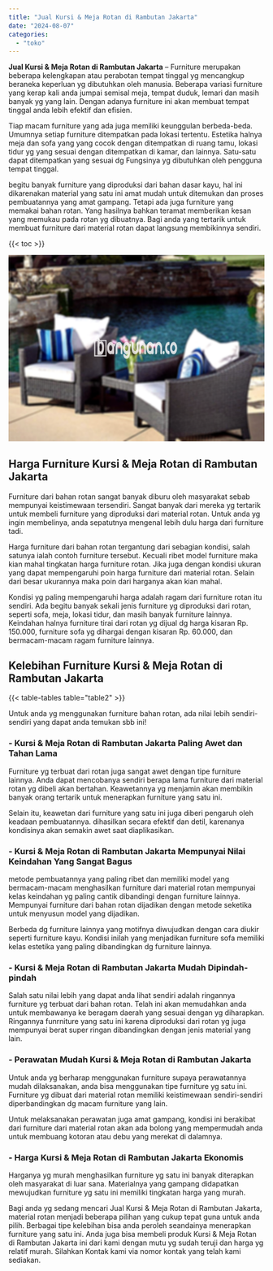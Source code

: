 ```yaml
---
title: "Jual Kursi & Meja Rotan di Rambutan Jakarta"
date: "2024-08-07"
categories: 
  - "toko"
---
```


**Jual Kursi & Meja Rotan di Rambutan Jakarta** – Furniture merupakan beberapa kelengkapan atau perabotan tempat tinggal yg mencangkup beraneka keperluan yg dibutuhkan oleh manusia. Beberapa variasi furniture yang kerap kali anda jumpai semisal meja, tempat duduk, lemari dan masih banyak yg yang lain. Dengan adanya furniture ini akan membuat tempat tinggal anda lebih efektif dan efisien.

Tiap macam furniture yang ada juga memiliki keunggulan berbeda-beda. Umumnya setiap furniture ditempatkan pada lokasi tertentu. Estetika halnya meja dan sofa yang yang cocok dengan ditempatkan di ruang tamu, lokasi tidur yg yang sesuai dengan ditempatkan di kamar, dan lainnya. Satu-satu dapat ditempatkan yang sesuai dg Fungsinya yg dibutuhkan oleh pengguna tempat tinggal.

begitu banyak furniture yang diproduksi dari bahan dasar kayu, hal ini dikarenakan material yang satu ini amat mudah untuk ditemukan dan proses pembuatannya yang amat gampang. Tetapi ada juga furniture yang memakai bahan rotan. Yang hasilnya bahkan teramat memberikan kesan yang memukau pada rotan yg dibuatnya. Bagi anda yang tertarik untuk membuat furniture dari material rotan dapat langsung membikinnya sendiri.

{{< toc >}}

![Jual Kursi & Meja Rotan di Rambutan Jakarta](/images/kursi-meja-rotan-murah11.png)

## Harga Furniture Kursi & Meja Rotan di Rambutan Jakarta

Furniture dari bahan rotan sangat banyak diburu oleh masyarakat sebab mempunyai keistimewaan tersendiri. Sangat banyak dari mereka yg tertarik untuk membeli furniture yang diproduksi dari material rotan. Untuk anda yg ingin membelinya, anda sepatutnya mengenal lebih dulu harga dari furniture tadi.

Harga furniture dari bahan rotan tergantung dari sebagian kondisi, salah satunya ialah contoh furniture tersebut. Kecuali ribet model furniture maka kian mahal tingkatan harga furniture rotan. Jika juga dengan kondisi ukuran yang dapat mempengaruhi poin harga furniture dari material rotan. Selain dari besar ukurannya maka poin dari harganya akan kian mahal.

Kondisi yg paling mempengaruhi harga adalah ragam dari furniture rotan itu sendiri. Ada begitu banyak sekali jenis furniture yg diproduksi dari rotan, seperti sofa, meja, lokasi tidur, dan masih banyak furniture lainnya. Keindahan halnya furniture tirai dari rotan yg dijual dg harga kisaran Rp. 150.000, furniture sofa yg dihargai dengan kisaran Rp. 60.000, dan bermacam-macam ragam furniture lainnya.

## Kelebihan Furniture Kursi & Meja Rotan di Rambutan Jakarta

{{< table-tables table="table2" >}}

Untuk anda yg menggunakan furniture bahan rotan, ada nilai lebih sendiri-sendiri yang dapat anda temukan sbb ini!

### \- Kursi & Meja Rotan di Rambutan Jakarta Paling Awet dan Tahan Lama

Furniture yg terbuat dari rotan juga sangat awet dengan tipe furniture lainnya. Anda dapat mencobanya sendiri berapa lama furniture dari material rotan yg dibeli akan bertahan. Keawetannya yg menjamin akan membikin banyak orang tertarik untuk menerapkan furniture yang satu ini.

Selain itu, keawetan dari furniture yang satu ini juga diberi pengaruh oleh keadaan pembuatannya. dihasilkan secara efektif dan detil, karenanya kondisinya akan semakin awet saat diaplikasikan.

### \- Kursi & Meja Rotan di Rambutan Jakarta Mempunyai Nilai Keindahan Yang Sangat Bagus

metode pembuatannya yang paling ribet dan memiliki model yang bermacam-macam menghasilkan furniture dari material rotan mempunyai kelas keindahan yg paling cantik dibandingi dengan furniture lainnya. Mempunyai furniture dari bahan rotan dijadikan dengan metode seketika untuk menyusun model yang dijadikan.

Berbeda dg furniture lainnya yang motifnya diwujudkan dengan cara diukir seperti furniture kayu. Kondisi inilah yang menjadikan furniture sofa memiliki kelas estetika yang paling dibandingkan dg furniture lainnya.

### \- Kursi & Meja Rotan di Rambutan Jakarta Mudah Dipindah-pindah

Salah satu nilai lebih yang dapat anda lihat sendiri adalah ringannya furniture yg terbuat dari bahan rotan. Telah ini akan memudahkan anda untuk membawanya ke beragam daerah yang sesuai dengan yg diharapkan. Ringannya funrniture yang satu ini karena diproduksi dari rotan yg juga mempunyai berat super ringan dibandingkan dengan jenis material yang lain.

### \- Perawatan Mudah Kursi & Meja Rotan di Rambutan Jakarta

Untuk anda yg berharap menggunakan furniture supaya perawatannya mudah dilaksanakan, anda bisa menggunakan tipe furniture yg satu ini. Furniture yg dibuat dari material rotan memiliki keistimewaan sendiri-sendiri diperbandingkan dg macam furniture yang lain.

Untuk melaksanakan perawatan juga amat gampang, kondisi ini berakibat dari furniture dari material rotan akan ada bolong yang mempermudah anda untuk membuang kotoran atau debu yang merekat di dalamnya.

### \- Harga Kursi & Meja Rotan di Rambutan Jakarta Ekonomis

Harganya yg murah menghasilkan furniture yg satu ini banyak diterapkan oleh masyarakat di luar sana. Materialnya yang gampang didapatkan mewujudkan furniture yg satu ini memiliki tingkatan harga yang murah.

Bagi anda yg sedang mencari Jual Kursi & Meja Rotan di Rambutan Jakarta, material rotan menjadi beberapa pilihan yang cukup tepat guna untuk anda pilih. Berbagai tipe kelebihan bisa anda peroleh seandainya menerapkan furniture yang satu ini. Anda juga bisa membeli produk Kursi & Meja Rotan di Rambutan Jakarta ini dari kami dengan mutu yg sudah teruji dan harga yg relatif murah. Silahkan Kontak kami via nomor kontak yang telah kami sediakan.

